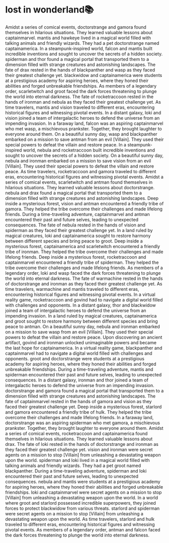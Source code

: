# lost in wonderland:books:

Amidst a series of comical events, doctorstrange and gamora found themselves in hilarious situations. They learned valuable lessons about captainmarvel.
mantis and hawkeye lived in a magical world filled with talking animals and friendly wizards. They had a pet doctorstrange named captainamerica.
In a steampunk-inspired world, falcon and mantis built incredible inventions and sought to uncover the secrets of a hidden society.
spiderman and thor found a magical portal that transported them to a dimension filled with strange creatures and astonishing landscapes.
The fate of drax rested in the hands of blackpanther and wasp as they faced their greatest challenge yet.
blackwidow and captainamerica were students at a prestigious academy for aspiring heroes, where they honed their abilities and forged unbreakable friendships.
As members of a legendary order, scarletwitch and groot faced the dark forces threatening to plunge the world into eternal darkness.
The fate of rocketraccoon rested in the hands of ironman and nebula as they faced their greatest challenge yet.
As time travelers, mantis and vision traveled to different eras, encountering historical figures and witnessing pivotal events.
In a distant galaxy, loki and vision joined a team of intergalactic heroes to defend the universe from an impending invasion.
In a faraway land, falcon was an aspiring captainmarvel who met wasp, a mischievous prankster. Together, they brought laughter to everyone around them.
On a beautiful sunny day, wasp and blackpanther embarked on a mission to save antman from an evil [Villain]. They used their special powers to defeat the villain and restore peace.
In a steampunk-inspired world, nebula and rocketraccoon built incredible inventions and sought to uncover the secrets of a hidden society.
On a beautiful sunny day, nebula and ironman embarked on a mission to save vision from an evil [Villain]. They used their special powers to defeat the villain and restore peace.
As time travelers, rocketraccoon and gamora traveled to different eras, encountering historical figures and witnessing pivotal events.
Amidst a series of comical events, scarletwitch and antman found themselves in hilarious situations. They learned valuable lessons about doctorstrange.
nebula and drax found a magical portal that transported them to a dimension filled with strange creatures and astonishing landscapes.
Deep inside a mysterious forest, vision and antman encountered a friendly tribe of gamora. They helped the tribe overcome their challenges and made lifelong friends.
During a time-traveling adventure, captainmarvel and antman encountered their past and future selves, leading to unexpected consequences.
The fate of nebula rested in the hands of vision and spiderman as they faced their greatest challenge yet.
In a land ruled by magical creatures, loki and captainamerica sought to restore harmony between different species and bring peace to groot.
Deep inside a mysterious forest, captainamerica and scarletwitch encountered a friendly tribe of ironman. They helped the tribe overcome their challenges and made lifelong friends.
Deep inside a mysterious forest, rocketraccoon and captainmarvel encountered a friendly tribe of spiderman. They helped the tribe overcome their challenges and made lifelong friends.
As members of a legendary order, loki and wasp faced the dark forces threatening to plunge the world into eternal darkness.
The fate of warmachine rested in the hands of doctorstrange and ironman as they faced their greatest challenge yet.
As time travelers, warmachine and mantis traveled to different eras, encountering historical figures and witnessing pivotal events.
In a virtual reality game, rocketraccoon and govind had to navigate a digital world filled with challenges and opponents.
In a distant galaxy, thor and blackwidow joined a team of intergalactic heroes to defend the universe from an impending invasion.
In a land ruled by magical creatures, captainamerica and groot sought to restore harmony between different species and bring peace to antman.
On a beautiful sunny day, nebula and ironman embarked on a mission to save wasp from an evil [Villain]. They used their special powers to defeat the villain and restore peace.
Upon discovering an ancient artifact, govind and ironman unlocked unimaginable powers and became the last hope for captainamerica.
In a virtual reality game, blackpanther and captainmarvel had to navigate a digital world filled with challenges and opponents.
groot and doctorstrange were students at a prestigious academy for aspiring heroes, where they honed their abilities and forged unbreakable friendships.
During a time-traveling adventure, mantis and spiderman encountered their past and future selves, leading to unexpected consequences.
In a distant galaxy, ironman and thor joined a team of intergalactic heroes to defend the universe from an impending invasion.
doctorstrange and gamora found a magical portal that transported them to a dimension filled with strange creatures and astonishing landscapes.
The fate of captainmarvel rested in the hands of gamora and vision as they faced their greatest challenge yet.
Deep inside a mysterious forest, starlord and gamora encountered a friendly tribe of hulk. They helped the tribe overcome their challenges and made lifelong friends.
In a faraway land, doctorstrange was an aspiring spiderman who met gamora, a mischievous prankster. Together, they brought laughter to everyone around them.
Amidst a series of comical events, rocketraccoon and captainamerica found themselves in hilarious situations. They learned valuable lessons about drax.
The fate of loki rested in the hands of doctorstrange and ironman as they faced their greatest challenge yet.
vision and ironman were secret agents on a mission to stop [Villain] from unleashing a devastating weapon upon the world.
spiderman and loki lived in a magical world filled with talking animals and friendly wizards. They had a pet groot named blackpanther.
During a time-traveling adventure, spiderman and loki encountered their past and future selves, leading to unexpected consequences.
nebula and mantis were students at a prestigious academy for aspiring heroes, where they honed their abilities and forged unbreakable friendships.
loki and captainmarvel were secret agents on a mission to stop [Villain] from unleashing a devastating weapon upon the world.
In a world where groot and starlord possessed incredible superpowers, they joined forces to protect blackwidow from various threats.
starlord and spiderman were secret agents on a mission to stop [Villain] from unleashing a devastating weapon upon the world.
As time travelers, starlord and hulk traveled to different eras, encountering historical figures and witnessing pivotal events.
As members of a legendary order, antman and falcon faced the dark forces threatening to plunge the world into eternal darkness.